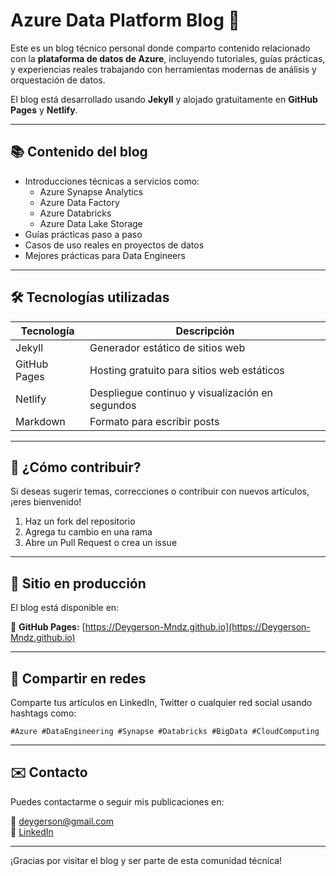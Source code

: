 # Azure Data Platform Blog 🚀

Este es un blog técnico personal donde comparto contenido relacionado con la **plataforma de datos de Azure**, incluyendo tutoriales, guías prácticas, y experiencias reales trabajando con herramientas modernas de análisis y orquestación de datos.

El blog está desarrollado usando **Jekyll** y alojado gratuitamente en **GitHub Pages** y **Netlify**.

---

## 📚 Contenido del blog

- Introducciones técnicas a servicios como:
  - Azure Synapse Analytics
  - Azure Data Factory
  - Azure Databricks
  - Azure Data Lake Storage
- Guías prácticas paso a paso
- Casos de uso reales en proyectos de datos
- Mejores prácticas para Data Engineers

---

## 🛠️ Tecnologías utilizadas

| Tecnología     | Descripción                                     |
|----------------|-------------------------------------------------|
| Jekyll         | Generador estático de sitios web                |
| GitHub Pages   | Hosting gratuito para sitios web estáticos      |
| Netlify        | Despliegue continuo y visualización en segundos |
| Markdown       | Formato para escribir posts                     |

---

## 🚀 ¿Cómo contribuir?

Si deseas sugerir temas, correcciones o contribuir con nuevos artículos, ¡eres bienvenido!

1. Haz un fork del repositorio
2. Agrega tu cambio en una rama
3. Abre un Pull Request o crea un issue

---

## 🔗 Sitio en producción

El blog está disponible en:

📍 **GitHub Pages:** [https://Deygerson-Mndz.github.io](https://Deygerson-Mndz.github.io)

---

## 📢 Compartir en redes

Comparte tus artículos en LinkedIn, Twitter o cualquier red social usando hashtags como:

```
#Azure #DataEngineering #Synapse #Databricks #BigData #CloudComputing
```

---

## ✉️ Contacto

Puedes contactarme o seguir mis publicaciones en:

📧 deygerson@gmail.com  
💼 [LinkedIn](https://www.linkedin.com/in/deygerson)

---

¡Gracias por visitar el blog y ser parte de esta comunidad técnica!
